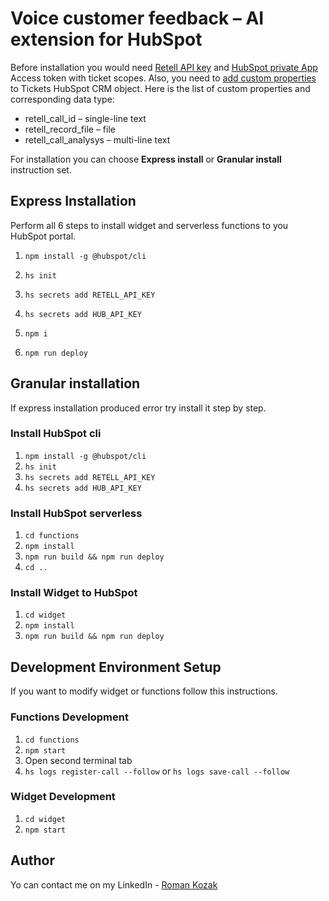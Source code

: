 # Voice customer feedback – AI extension for HubSpot

Before installation you would need [Retell API key](https://www.retellai.com/) and [HubSpot private App](https://developers.hubspot.com/docs/api/private-apps) Access token with ticket scopes. Also, you need to [add custom properties](https://knowledge.hubspot.com/properties/create-and-edit-properties) to Tickets HubSpot CRM object. Here is the list of custom properties and corresponding data type:

- retell_call_id – single-line text
- retell_record_file – file
- retell_call_analysys – multi-line text


For installation you can choose **Express install** or **Granular install** instruction set.

## Express Installation

Perform all 6 steps to install widget and serverless functions to you HubSpot portal.

1. ```npm install -g @hubspot/cli```

2. ```hs init```
3. ```hs secrets add RETELL_API_KEY```
4. ```hs secrets add HUB_API_KEY```

5. ```npm i```
6. ```npm run deploy```

## Granular installation

If express installation produced error try install it step by step.

### Install HubSpot cli

1. ```npm install -g @hubspot/cli```
2. ```hs init```
3. ```hs secrets add RETELL_API_KEY```
4. ```hs secrets add HUB_API_KEY```

### Install HubSpot serverless

1. ```cd functions```
2. ```npm install```
3. ```npm run build && npm run deploy```
4. ```cd ..```

### Install Widget to HubSpot

1. ```cd widget```
2. ```npm install```
3. ```npm run build && npm run deploy```


## Development Environment Setup

If you want to modify widget or functions follow this instructions.

### Functions Development

1. ```cd functions```
2. ```npm start```
3. Open second terminal tab
4. ```hs logs register-call --follow``` or  ```hs logs save-call --follow```

### Widget Development

1. ```cd widget```
2. ```npm start```


## Author

Yo can contact me on my LinkedIn - [Roman Kozak](https://www.linkedin.com/in/romangruit/)